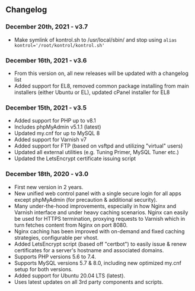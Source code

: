 
## Changelog

### December 20th, 2021 - v3.7
* Make symlink of kontrol.sh to /usr/local/sbin/ and stop using `alias kontrol='/root/kontrol/kontrol.sh'`

### December 16th, 2021 - v3.6
* From this version on, all new releases will be updated with a changelog list
* Added support for EL8, removed common package installing from main installers (either Ubuntu or EL), updated cPanel installer for EL8

### December 15th, 2021 - v3.5
* Added support for PHP up to v8.1
* Includes phpMyAdmin v5.1.1 (latest)
* Updated my.cnf for up to MySQL 8
* Added support for Varnish v7
* Added support for FTP (based on vsftpd and utilizing "virtual" users)
* Updated all external utilities (e.g. Tuning Primer, MySQL Tuner etc.)
* Updated the LetsEncrypt certificate issuing script

### December 18th, 2020 - v3.0
* First new version in 2 years.
* New unified web control panel with a single secure login for all apps except phpMyAdmin (for precaution & additional security).
* Many under-the-hood improvements, especially in how Nginx and Varnish interface and under heavy caching scenarios. Nginx can easily be used for HTTPS termination, proxying requests to Varnish which in turn fetches content from Nginx on port 8080.
* Nginx caching has been improved with on-demand and fixed caching strategies, configurable per vhost.
* Added LetsEncrypt script (based off "certbot") to easily issue & renew certificates for a server's hostname and associated domains.
* Supports PHP versions 5.6 to 7.4.
* Supports MySQL versions 5.7 & 8.0, including new optimized my.cnf setup for both versions.
* Added support for Ubuntu 20.04 LTS (latest).
* Uses latest updates on all 3rd party components and scripts.
